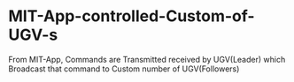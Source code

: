# MIT-App-controlled-Custom-of-UGV-s
From MIT-App, Commands are Transmitted received by UGV(Leader) which Broadcast that command to Custom number of UGV(Followers)
